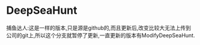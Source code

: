 # DeepSeaHunt
捕鱼达人:这是一样的版本,只是源是github的,而且更新后,改变比较大无法上传到公司的git上,所以这个分支就暂停了更新,一直更新的版本有ModifyDeepSeaHunt.
